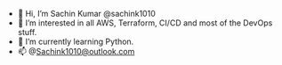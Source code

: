 - 👋 Hi, I’m Sachin Kumar @sachink1010
- 👀 I’m interested in all AWS, Terraform, CI/CD and most of the DevOps stuff.
- 🌱 I’m currently learning Python.
- 📫 @Sachink1010@outlook.com

<!---
sachink1010/sachink1010 is a ✨ special ✨ repository because its `README.md` (this file) appears on your GitHub profile.
You can click the Preview link to take a look at your changes.
--->
